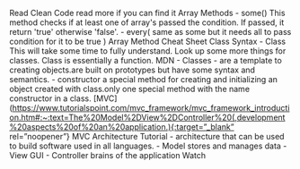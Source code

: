 Read
Clean Code read more if you can find it
Array Methods
    - some()
        This method checks if at least one of array's passed the condition. If passed, it return 'true' otherwise 'false'.
    - every(
        same as some but it needs all to pass condition for it to be true
    )
Array Method Cheat Sheet
Class Syntax
    - Class
        This will take some time to fully understand. Look up some more things for classes. Class is essentially a function.
MDN - Classes
        - are a template to creating objects.are built on prototypes but have some syntax and semantics.
        - constructor
            a special method for creating and initializing an object created with class.only one special method with the name constructor in a class.
[MVC](https://www.tutorialspoint.com/mvc_framework/mvc_framework_introduction.htm#:~:text=The%20Model%2DView%2DController%20(,development%20aspects%20of%20an%20application.){:target=”_blank” rel=”noopener”}
MVC Architecture Tutorial
     - architecture that can be used to build software used in all languages.
        - Model
            stores and manages data
        - View
            GUI
        - Controller
            brains of the application
Watch
